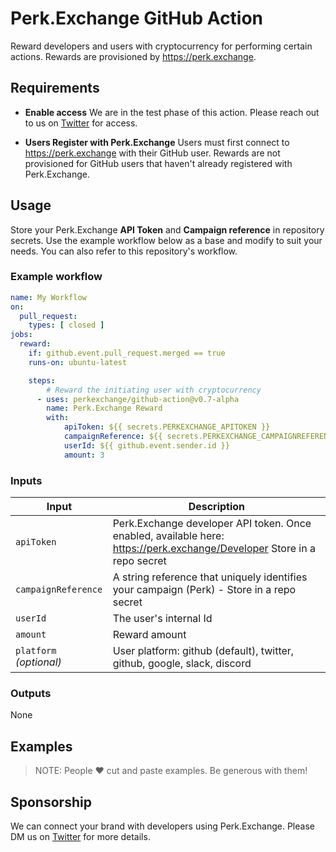 # Perk.Exchange GitHub Action

Reward developers and users with cryptocurrency for performing certain actions. Rewards are provisioned by <https://perk.exchange>.

## Requirements

- **Enable access** We are in the test phase of this action. Please reach out to us on [Twitter](https://twitter.com/perkexchange) for access.

- **Users Register with Perk.Exchange** Users must first connect to https://perk.exchange with their GitHub user. Rewards are not provisioned for GitHub users that haven't already registered with Perk.Exchange.

## Usage

Store your Perk.Exchange **API Token** and **Campaign reference** in repository secrets. Use the example workflow below as a base and modify to suit your needs. You can also refer to this repository's workflow.

### Example workflow

```yaml
name: My Workflow
on:
  pull_request:
    types: [ closed ]
jobs:
  reward:
    if: github.event.pull_request.merged == true
    runs-on: ubuntu-latest

    steps:
        # Reward the initiating user with cryptocurrency       
      - uses: perkexchange/github-action@v0.7-alpha
        name: Perk.Exchange Reward
        with:
            apiToken: ${{ secrets.PERKEXCHANGE_APITOKEN }}
            campaignReference: ${{ secrets.PERKEXCHANGE_CAMPAIGNREFERENCE }}
            userId: ${{ github.event.sender.id }}
            amount: 3
```

### Inputs

| Input                                             | Description                                        |
|------------------------------------------------------|-----------------------------------------------|
| `apiToken`  | Perk.Exchange developer API token. Once enabled, available here: https://perk.exchange/Developer Store in a repo secret    |
| `campaignReference`  | A string reference that uniquely identifies your campaign (Perk) - Store in a repo secret |
| `userId`  | The user's internal Id    |
| `amount`  | Reward amount   |
| `platform` _(optional)_  | User platform: github (default), twitter, github, google, slack, discord    |

### Outputs

None

## Examples

> NOTE: People ❤️ cut and paste examples. Be generous with them!

## Sponsorship

We can connect your brand with developers using Perk.Exchange. Please DM us on [Twitter](https://twitter.com/perkexchange) for more details.
